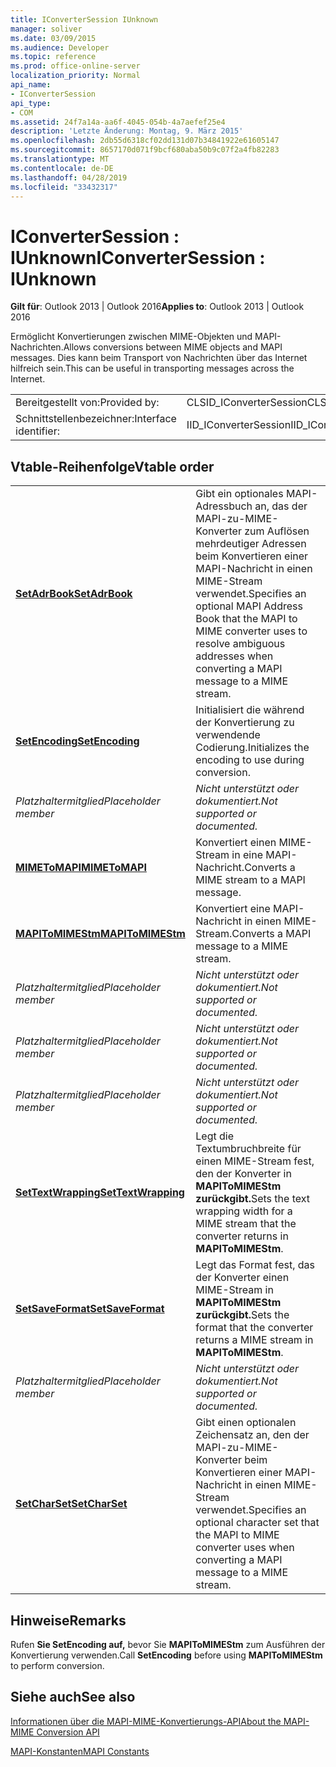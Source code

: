 ```yaml
---
title: IConverterSession IUnknown
manager: soliver
ms.date: 03/09/2015
ms.audience: Developer
ms.topic: reference
ms.prod: office-online-server
localization_priority: Normal
api_name:
- IConverterSession
api_type:
- COM
ms.assetid: 24f7a14a-aa6f-4045-054b-4a7aefef25e4
description: 'Letzte Änderung: Montag, 9. März 2015'
ms.openlocfilehash: 2db55d6318cf02dd131d07b34841922e61605147
ms.sourcegitcommit: 8657170d071f9bcf680aba50b9c07f2a4fb82283
ms.translationtype: MT
ms.contentlocale: de-DE
ms.lasthandoff: 04/28/2019
ms.locfileid: "33432317"
---
```

# <a name="iconvertersession--iunknown"></a><span data-ttu-id="344d7-103">IConverterSession : IUnknown</span><span class="sxs-lookup"><span data-stu-id="344d7-103">IConverterSession : IUnknown</span></span>

  
  
<span data-ttu-id="344d7-104">**Gilt für**: Outlook 2013 | Outlook 2016</span><span class="sxs-lookup"><span data-stu-id="344d7-104">**Applies to**: Outlook 2013 | Outlook 2016</span></span> 
  
<span data-ttu-id="344d7-105">Ermöglicht Konvertierungen zwischen MIME-Objekten und MAPI-Nachrichten.</span><span class="sxs-lookup"><span data-stu-id="344d7-105">Allows conversions between MIME objects and MAPI messages.</span></span> <span data-ttu-id="344d7-106">Dies kann beim Transport von Nachrichten über das Internet hilfreich sein.</span><span class="sxs-lookup"><span data-stu-id="344d7-106">This can be useful in transporting messages across the Internet.</span></span>
  
|||
|:-----|:-----|
|<span data-ttu-id="344d7-107">Bereitgestellt von:</span><span class="sxs-lookup"><span data-stu-id="344d7-107">Provided by:</span></span>  <br/> |<span data-ttu-id="344d7-108">CLSID_IConverterSession</span><span class="sxs-lookup"><span data-stu-id="344d7-108">CLSID_IConverterSession</span></span>  <br/> |
|<span data-ttu-id="344d7-109">Schnittstellenbezeichner:</span><span class="sxs-lookup"><span data-stu-id="344d7-109">Interface identifier:</span></span>  <br/> |<span data-ttu-id="344d7-110">IID_IConverterSession</span><span class="sxs-lookup"><span data-stu-id="344d7-110">IID_IConverterSession</span></span>  <br/> |
   
## <a name="vtable-order"></a><span data-ttu-id="344d7-111">Vtable-Reihenfolge</span><span class="sxs-lookup"><span data-stu-id="344d7-111">Vtable order</span></span>

|||
|:-----|:-----|
|<span data-ttu-id="344d7-112">**[SetAdrBook](iconvertersession-setadrbook.md)**</span><span class="sxs-lookup"><span data-stu-id="344d7-112">**[SetAdrBook](iconvertersession-setadrbook.md)**</span></span> <br/> |<span data-ttu-id="344d7-113">Gibt ein optionales MAPI-Adressbuch an, das der MAPI-zu-MIME-Konverter zum Auflösen mehrdeutiger Adressen beim Konvertieren einer MAPI-Nachricht in einen MIME-Stream verwendet.</span><span class="sxs-lookup"><span data-stu-id="344d7-113">Specifies an optional MAPI Address Book that the MAPI to MIME converter uses to resolve ambiguous addresses when converting a MAPI message to a MIME stream.</span></span>  <br/> |
|<span data-ttu-id="344d7-114">**[SetEncoding](iconvertersession-setencoding.md)**</span><span class="sxs-lookup"><span data-stu-id="344d7-114">**[SetEncoding](iconvertersession-setencoding.md)**</span></span> <br/> |<span data-ttu-id="344d7-115">Initialisiert die während der Konvertierung zu verwendende Codierung.</span><span class="sxs-lookup"><span data-stu-id="344d7-115">Initializes the encoding to use during conversion.</span></span>  <br/> |
| <span data-ttu-id="344d7-116">*Platzhaltermitglied*</span><span class="sxs-lookup"><span data-stu-id="344d7-116">*Placeholder member*</span></span>  <br/> | <span data-ttu-id="344d7-117">*Nicht unterstützt oder dokumentiert.*</span><span class="sxs-lookup"><span data-stu-id="344d7-117">*Not supported or documented.*</span></span>  <br/> |
|<span data-ttu-id="344d7-118">**[MIMEToMAPI](iconvertersession-mimetomapi.md)**</span><span class="sxs-lookup"><span data-stu-id="344d7-118">**[MIMEToMAPI](iconvertersession-mimetomapi.md)**</span></span> <br/> |<span data-ttu-id="344d7-119">Konvertiert einen MIME-Stream in eine MAPI-Nachricht.</span><span class="sxs-lookup"><span data-stu-id="344d7-119">Converts a MIME stream to a MAPI message.</span></span>  <br/> |
|<span data-ttu-id="344d7-120">**[MAPIToMIMEStm](iconvertersession-mapitomimestm.md)**</span><span class="sxs-lookup"><span data-stu-id="344d7-120">**[MAPIToMIMEStm](iconvertersession-mapitomimestm.md)**</span></span> <br/> |<span data-ttu-id="344d7-121">Konvertiert eine MAPI-Nachricht in einen MIME-Stream.</span><span class="sxs-lookup"><span data-stu-id="344d7-121">Converts a MAPI message to a MIME stream.</span></span>  <br/> |
| <span data-ttu-id="344d7-122">*Platzhaltermitglied*</span><span class="sxs-lookup"><span data-stu-id="344d7-122">*Placeholder member*</span></span>  <br/> | <span data-ttu-id="344d7-123">*Nicht unterstützt oder dokumentiert.*</span><span class="sxs-lookup"><span data-stu-id="344d7-123">*Not supported or documented.*</span></span>  <br/> |
| <span data-ttu-id="344d7-124">*Platzhaltermitglied*</span><span class="sxs-lookup"><span data-stu-id="344d7-124">*Placeholder member*</span></span>  <br/> | <span data-ttu-id="344d7-125">*Nicht unterstützt oder dokumentiert.*</span><span class="sxs-lookup"><span data-stu-id="344d7-125">*Not supported or documented.*</span></span>  <br/> |
| <span data-ttu-id="344d7-126">*Platzhaltermitglied*</span><span class="sxs-lookup"><span data-stu-id="344d7-126">*Placeholder member*</span></span>  <br/> | <span data-ttu-id="344d7-127">*Nicht unterstützt oder dokumentiert.*</span><span class="sxs-lookup"><span data-stu-id="344d7-127">*Not supported or documented.*</span></span>  <br/> |
|<span data-ttu-id="344d7-128">**[SetTextWrapping](iconvertersession-settextwrapping.md)**</span><span class="sxs-lookup"><span data-stu-id="344d7-128">**[SetTextWrapping](iconvertersession-settextwrapping.md)**</span></span> <br/> |<span data-ttu-id="344d7-129">Legt die Textumbruchbreite für einen MIME-Stream fest, den der Konverter in **MAPIToMIMEStm zurückgibt.**</span><span class="sxs-lookup"><span data-stu-id="344d7-129">Sets the text wrapping width for a MIME stream that the converter returns in **MAPIToMIMEStm**.</span></span>  <br/> |
|<span data-ttu-id="344d7-130">**[SetSaveFormat](iconvertersession-setsaveformat.md)**</span><span class="sxs-lookup"><span data-stu-id="344d7-130">**[SetSaveFormat](iconvertersession-setsaveformat.md)**</span></span> <br/> |<span data-ttu-id="344d7-131">Legt das Format fest, das der Konverter einen MIME-Stream in **MAPIToMIMEStm zurückgibt.**</span><span class="sxs-lookup"><span data-stu-id="344d7-131">Sets the format that the converter returns a MIME stream in **MAPIToMIMEStm**.</span></span>  <br/> |
| <span data-ttu-id="344d7-132">*Platzhaltermitglied*</span><span class="sxs-lookup"><span data-stu-id="344d7-132">*Placeholder member*</span></span>  <br/> | <span data-ttu-id="344d7-133">*Nicht unterstützt oder dokumentiert.*</span><span class="sxs-lookup"><span data-stu-id="344d7-133">*Not supported or documented.*</span></span>  <br/> |
|<span data-ttu-id="344d7-134">**[SetCharSet](iconvertersession-setcharset.md)**</span><span class="sxs-lookup"><span data-stu-id="344d7-134">**[SetCharSet](iconvertersession-setcharset.md)**</span></span> <br/> |<span data-ttu-id="344d7-135">Gibt einen optionalen Zeichensatz an, den der MAPI-zu-MIME-Konverter beim Konvertieren einer MAPI-Nachricht in einen MIME-Stream verwendet.</span><span class="sxs-lookup"><span data-stu-id="344d7-135">Specifies an optional character set that the MAPI to MIME converter uses when converting a MAPI message to a MIME stream.</span></span>  <br/> |
   
## <a name="remarks"></a><span data-ttu-id="344d7-136">Hinweise</span><span class="sxs-lookup"><span data-stu-id="344d7-136">Remarks</span></span>

<span data-ttu-id="344d7-137">Rufen **Sie SetEncoding auf,** bevor Sie **MAPIToMIMEStm** zum Ausführen der Konvertierung verwenden.</span><span class="sxs-lookup"><span data-stu-id="344d7-137">Call **SetEncoding** before using **MAPIToMIMEStm** to perform conversion.</span></span> 
  
## <a name="see-also"></a><span data-ttu-id="344d7-138">Siehe auch</span><span class="sxs-lookup"><span data-stu-id="344d7-138">See also</span></span>



[<span data-ttu-id="344d7-139">Informationen über die MAPI-MIME-Konvertierungs-API</span><span class="sxs-lookup"><span data-stu-id="344d7-139">About the MAPI-MIME Conversion API</span></span>](about-the-mapi-mime-conversion-api.md)
  
[<span data-ttu-id="344d7-140">MAPI-Konstanten</span><span class="sxs-lookup"><span data-stu-id="344d7-140">MAPI Constants</span></span>](mapi-constants.md)

